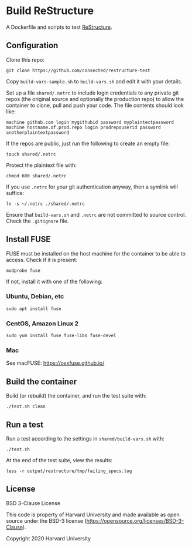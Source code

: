# Build ReStructure

A Dockerfile and scripts to test [ReStructure](https://github.com/consected/restructure).

## Configuration

Clone this repo:

    git clone https://github.com/consected/restructure-test

Copy `build-vars-sample.sh` to `build-vars.sh` and edit it with your details.

Set up a file `shared/.netrc` to include login credentials to any private git repos (the original source
and optionally the production repo) to allow the container to clone, pull and push your code. The file
contents should look like:

    machine github.com login mygithubid password myplaintextpassword
    machine hostname.of.prod.repo login prodrepouserid password anotherplaintextpassword

If the repos are public, just run the following to create an empty file:

    touch shared/.netrc

Protect the plaintext file with:

    chmod 600 shared/.netrc

If you use `.netrc` for your git authentication anyway, then a symlink will suffice:

    ln -s ~/.netrc ./shared/.netrc

Ensure that `build-vars.sh` and `.netrc` are not committed to source control. Check the `.gitignore` file.

## Install FUSE

FUSE must be installed on the host machine for the container to be able to access. Check if it is present:

    modprobe fuse

If not, install it with one of the following:

### Ubuntu, Debian, etc

    sudo apt install fuse

### CentOS, Amazon Linux 2

    sudo yum install fuse fuse-libs fuse-devel

### Mac

See macFUSE: <https://osxfuse.github.io/>

## Build the container

Build (or rebuild) the container, and run the test suite with:

    ./test.sh clean

## Run a test

Run a test according to the settings in `shared/build-vars.sh` with:

    ./test.sh

At the end of the test suite, view the results:

    less -r output/restructure/tmp/failing_specs.log

## License

BSD 3-Clause License

This code is property of Harvard University
and made available as open source under the BSD-3 license
(<https://opensource.org/licenses/BSD-3-Clause>).

Copyright 2020 Harvard University
